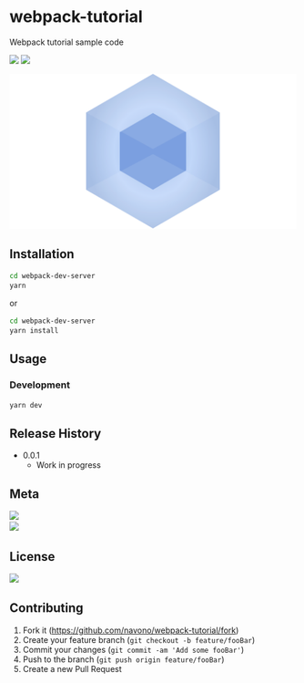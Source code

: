 # webpack-tutorial
Webpack tutorial sample code

<!-- [![NPM Version][npm-image]][npm-url]
[![Build Status][travis-image]][travis-url]
[![Downloads Stats][npm-downloads]][npm-url] -->
<!-- ![](https://img.shields.io/badge/version-v0.0.1-519dd9.svg) -->
![](https://img.shields.io/badge/language-Javascritp-orange.svg)
![](https://img.shields.io/badge/framework-React-orange.svg)

<!-- One to two paragraph statement about your product and what it does. -->

![](webpacklogo.png)

## Installation

```sh
cd webpack-dev-server
yarn
```
or

```sh
cd webpack-dev-server
yarn install
```

## Usage

<!-- _For more examples and usage, please refer to the [Wiki][wiki]._ -->

### Development

```sh
yarn dev
```

## Release History

* 0.0.1
    * Work in progress

## Meta
[![](https://img.shields.io/badge/twitter-@navono1-blue.svg)](https://twitter.com/navono1)
</br>[![](https://img.shields.io/badge/email-@navono007-blue.svg)](mailto:navono007@gmail.com)


## License
[![](https://img.shields.io/badge/license-MIT-000000.svg)](https://github.com/navono/webpack-tutorial/blob/master/LICENSE)

## Contributing

1. Fork it (<https://github.com/navono/webpack-tutorial/fork>)
2. Create your feature branch (`git checkout -b feature/fooBar`)
3. Commit your changes (`git commit -am 'Add some fooBar'`)
4. Push to the branch (`git push origin feature/fooBar`)
5. Create a new Pull Request

<!-- Markdown link & img dfn's -->
[npm-image]: https://img.shields.io/npm/v/datadog-metrics.svg?style=flat-square
[npm-url]: https://npmjs.org/package/datadog-metrics
[npm-downloads]: https://img.shields.io/npm/dm/datadog-metrics.svg?style=flat-square
[travis-image]: https://img.shields.io/travis/dbader/node-datadog-metrics/master.svg?style=flat-square
[travis-url]: https://travis-ci.org/dbader/node-datadog-metrics
[wiki]: https://github.com/yourname/yourproject/wiki
